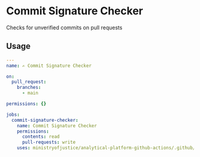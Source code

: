 # Commit Signature Checker

Checks for unverified commits on pull requests

## Usage

```yaml
---
name: ✍️ Commit Signature Checker

on:
  pull_request:
    branches:
      - main

permissions: {}

jobs:
  commit-signature-checker:
    name: Commit Signature Checker
    permissions:
      contents: read
      pull-requests: write
    uses: ministryofjustice/analytical-platform-github-actions/.github/workflows/reusable-commit-signature-checker.yml@<commit SHA> # <version>
```
